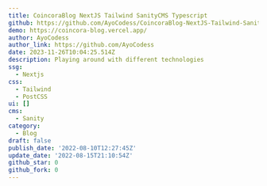 ```yaml
---
title: CoincoraBlog NextJS Tailwind SanityCMS Typescript
github: https://github.com/AyoCodess/CoincoraBlog-NextJS-Tailwind-SanityCMS-Typescript
demo: https://coincora-blog.vercel.app/
author: AyoCodess
author_link: https://github.com/AyoCodess
date: 2023-11-26T10:04:25.514Z
description: Playing around with different technologies
ssg:
  - Nextjs
css:
  - Tailwind
  - PostCSS
ui: []
cms:
  - Sanity
category:
  - Blog
draft: false
publish_date: '2022-08-10T12:27:45Z'
update_date: '2022-08-15T21:10:54Z'
github_star: 0
github_fork: 0
---
```

